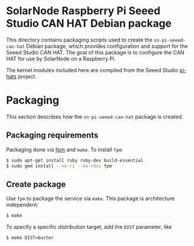 # SolarNode Raspberry Pi Seeed Studio CAN HAT Debian package

This directory contains packaging scripts used to create the `sn-pi-seeed-can-hat` Debian package,
which provides configuration and support for the Seeed Studio CAN HAT. The goal of this package is
to configure the CAN HAT for use by SolarNode on a Raspberry Pi.

The kernel modules included here are compiled from the Seeed Studio [pi-hats][pi-hats] project.

# Packaging

This section describes how the `sn-pi-seeed-can-hat` package is created.

## Packaging requirements

Packaging done via [fpm][fpm] and `make`. To install `fpm`:

```sh
$ sudo apt-get install ruby ruby-dev build-essential
$ sudo gem install --no-ri --no-rdoc fpm
```

## Create package

Use `fpm` to package the service via `make`. This package is architecture independent:

```sh
$ make
```

To specify a specific distribution target, add the `DIST` parameter, like

```sh
$ make DIST=buster
```

[fpm]: https://github.com/jordansissel/fpm
[pi-hats]: https://github.com/Seeed-Studio/pi-hats